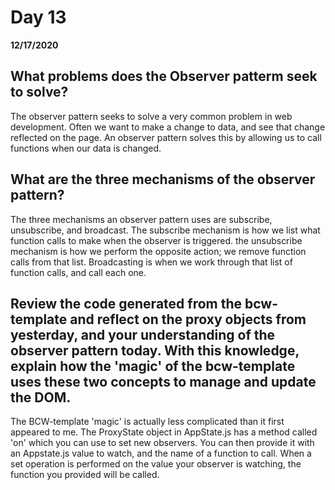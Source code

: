 # Day 13
__12/17/2020__

## What problems does the Observer patterm seek to solve?
The observer pattern seeks to solve a very common problem in web development. Often we want to make a change to data, and see that change reflected on the page. An observer pattern solves this by allowing us to call functions when our data is changed.

## What are the three mechanisms of the observer pattern?
The three mechanisms an observer pattern uses are subscribe, unsubscribe, and broadcast. The subscribe mechanism is how we list what function calls to make when the observer is triggered. the unsubscribe mechanism is how we perform the opposite action; we remove function calls from that list. Broadcasting is when we work through that list of function calls, and call each one.

## Review the code generated from the bcw-template and reflect on the proxy objects from yesterday, and your understanding of the observer pattern today. With this knowledge, explain how the 'magic' of the bcw-template uses these two concepts to manage and update the DOM.
The BCW-template 'magic' is actually less complicated than it first appeared to me. The ProxyState object in AppState.js has a method called 'on' which you can use to set new observers. You can then provide it with an Appstate.js value to watch, and the name of a function to call. When a set operation is performed on the value your observer is watching, the function you provided will be called.
